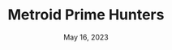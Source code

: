 ---
layout: nds
title: "Metroid Prime Hunters"
categories:
 - approved
 - nds
 - universal
 - safe
tags:
- metroid
date: May 16, 2023
permalink: /games/metroid-prime-hunters/play/details
publisher: Nintendo
id: metroid-prime-hunters
---
